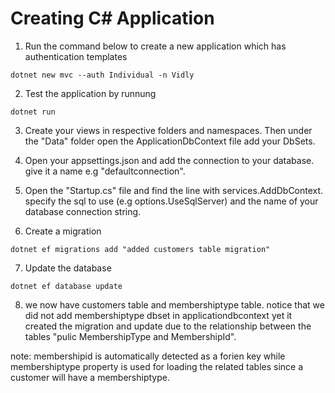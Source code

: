 # Creating C# Application

1. Run the command below to create a new application which has authentication templates

```
dotnet new mvc --auth Individual -n Vidly
```
2. Test the application by runnung

```
dotnet run
```

3. Create your views in respective folders and namespaces. Then under the "Data" folder 
open the ApplicationDbContext file add your DbSets.

4. Open your appsettings.json and add the connection to your database. give it a name e.g "defaultconnection".

5. Open the "Startup.cs" file and find the line with services.AddDbContext. specify the sql to use (e.g options.UseSqlServer) and the name of your database connection string.

6. Create a migration
```
dotnet ef migrations add "added customers table migration"
```

7. Update the database
```
dotnet ef database update
```

8. we now have customers table and membershiptype table. notice that we did not add membershiptype dbset in applicationdbcontext yet it created the migration and update due to the relationship between the tables "pulic MembershipType and MembershipId".

note: membershipid is automatically detected as a forien key while membershiptype property is used for loading the related tables since a customer will have a membershiptype.
